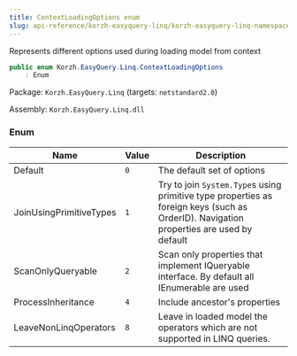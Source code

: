 ```yaml
---
title: ContextLoadingOptions enum
slug: api-reference/korzh-easyquery-linq/korzh-easyquery-linq-namespace/contextloadingoptions-enum
---
```

Represents different options used during loading model from context
```csharp
public enum Korzh.EasyQuery.Linq.ContextLoadingOptions
    : Enum

```
Package: `Korzh.EasyQuery.Linq` (targets: `netstandard2.0`)

Assembly: `Korzh.EasyQuery.Linq.dll`

### Enum

| Name | Value | Description | 
| --- | --- | --- | 
| Default | `0` | The default set of options | 
| JoinUsingPrimitiveTypes | `1` | Try to join `System.Type`s using primitive type properties as foreign keys (such as OrderID). Navigation properties are used by default | 
| ScanOnlyQueryable | `2` | Scan only properties that implement IQueryable interface. By default all IEnumerable are used | 
| ProcessInheritance | `4` | Include ancestor's properties | 
| LeaveNonLinqOperators | `8` | Leave in loaded model the operators which are not supported in LINQ queries. |